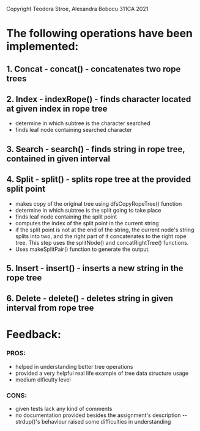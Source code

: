 Copyright Teodora Stroe, Alexandra Bobocu 311CA 2021

# The following operations have been implemented:

## 1. Concat - concat()    - concatenates two rope trees

## 2. Index  - indexRope() - finds character located at given index in rope tree

- determine in which subtree is the character searched
- finds leaf node containing searched character

## 3. Search - search()    - finds string in rope tree, contained in given interval

## 4. Split  - split()     - splits rope tree at the provided split point

- makes copy of the original tree using dfsCopyRopeTree() function
- determine in which subtree is the split going to take place
- finds leaf node containing the split point
- computes the index of the split point in the current string
- if the split point is not at the end of the string, the current node's
	   string splits into two, and the right part of it concatenates to the
	   right rope tree.
	   This step uses the splitNode() and concatRightTree() functions.
- Uses makeSplitPair() function to generate the output.

## 5. Insert - insert()    - inserts a new string in the rope tree

## 6. Delete - delete()    - deletes string in given interval from rope tree

# Feedback:

### PROS:

- helped in understanding better tree operations
- provided a very helpful real life example of tree data structure usage
- medium dificulty level

### CONS:

- given tests lack any kind of comments
- no documentation provided besides the assignment's description
	  	-- strdup()'s behaviour raised some difficulties in understanding